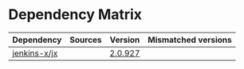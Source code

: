 # Dependency Matrix

Dependency | Sources | Version | Mismatched versions
---------- | ------- | ------- | -------------------
[jenkins-x/jx](https://github.com/jenkins-x/jx.git) |  | [2.0.927](https://github.com/jenkins-x/jx/releases/tag/v2.0.927) | 
